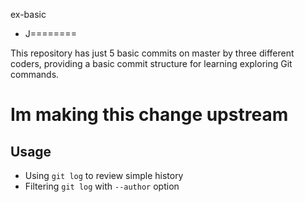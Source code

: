 ex-basic
 - J========

This repository has just 5 basic commits on master by three different coders, providing a basic commit structure for learning exploring Git commands.

# Im making this change upstream

## Usage

* Using `git log` to review simple history
* Filtering `git log` with `--author` option
